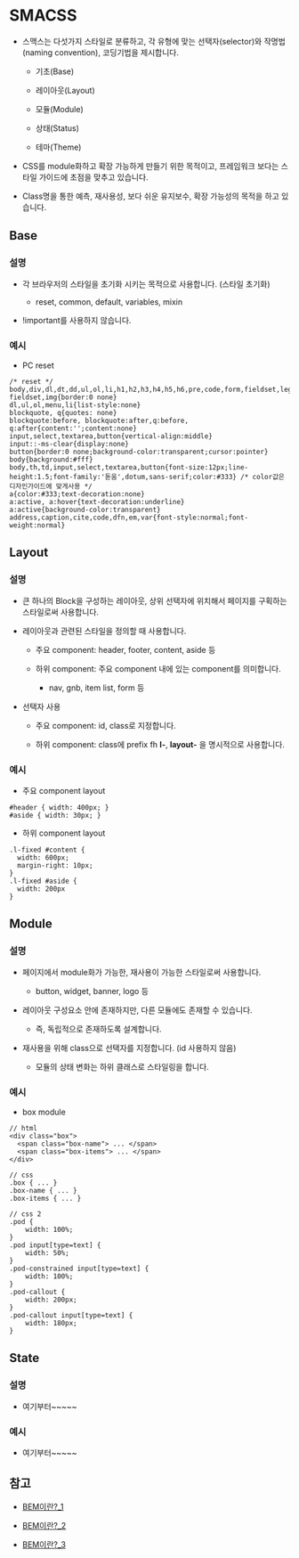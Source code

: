 # SMACSS

- 스맥스는 다섯가지 스타일로 분류하고, 각 유형에 맞는 선택자(selector)와 작명법(naming convention), 코딩기법을 제시합니다.

	- 기초(Base)

	- 레이아웃(Layout)

	- 모듈(Module)

	- 상태(Status)

	- 테마(Theme)

- CSS를 module화하고 확장 가능하게 만들기 위한 목적이고, 프레임워크 보다는 스타일 가이드에 초점을 맞추고 있습니다.

- Class명을 통한 예측, 재사용성, 보다 쉬운 유지보수, 확장 가능성의 목적을 하고 있습니다.

## Base

### 설명

- 각 브라우저의 스타일을 초기화 시키는 목적으로 사용합니다. (스타일 초기화)

	- reset, common, default, variables, mixin 

- !important를 사용하지 않습니다.

### 예시

- PC reset 

```
/* reset */
body,div,dl,dt,dd,ul,ol,li,h1,h2,h3,h4,h5,h6,pre,code,form,fieldset,legend,textarea,p,blockquote,th,td,input,select,button{margin:0;padding:0}
fieldset,img{border:0 none}
dl,ul,ol,menu,li{list-style:none}
blockquote, q{quotes: none}
blockquote:before, blockquote:after,q:before, q:after{content:'';content:none}
input,select,textarea,button{vertical-align:middle}
input::-ms-clear{display:none}
button{border:0 none;background-color:transparent;cursor:pointer}
body{background:#fff}
body,th,td,input,select,textarea,button{font-size:12px;line-height:1.5;font-family:'돋움',dotum,sans-serif;color:#333} /* color값은 디자인가이드에 맞게사용 */
a{color:#333;text-decoration:none}
a:active, a:hover{text-decoration:underline}
a:active{background-color:transparent}
address,caption,cite,code,dfn,em,var{font-style:normal;font-weight:normal}
```

## Layout

### 설명

- 큰 하나의 Block을 구성하는 레이아웃, 상위 선택자에 위치해서 페이지를 구획하는 스타일로써 사용합니다. 

- 레이아웃과 관련된 스타일을 정의할 때 사용합니다.

	- 주요 component: header, footer, content, aside 등

	- 하위 component: 주요 component 내에 있는 component를 의미합니다.

		- nav, gnb, item list, form 등

- 	선택자 사용

	- 주요 component: id, class로 지정합니다.

	- 하위 component: class에 prefix fh **l-**, **layout-** 을 명시적으로 사용합니다.

### 예시

- 주요 component layout

```
#header { width: 400px; }
#aside { width: 30px; }
```

- 하위 component layout

```
.l-fixed #content {
  width: 600px;
  margin-right: 10px;
}
.l-fixed #aside {
  width: 200px
}
```

## Module

### 설명

- 페이지에서 module화가 가능한, 재사용이 가능한 스타일로써 사용합니다.

	- button, widget, banner, logo 등

- 레이아웃 구성요소 안에 존재하지만, 다른 모듈에도 존재할 수 있습니다.

	- 즉, 독립적으로 존재하도록 설계합니다.

- 재사용을 위해 class으로 선택자를 지정합니다. (id 사용하지 않음)

	- 모듈의 상태 변화는 하위 클래스로 스타일링을 합니다.

### 예시

- box module

```
// html
<div class="box">
  <span class="box-name"> ... </span>
  <span class="box-items"> ... </span>
</div>

// css 
.box { ... }
.box-name { ... }
.box-items { ... }

// css 2
.pod {
    width: 100%;
}
.pod input[type=text] {
    width: 50%;
}
.pod-constrained input[type=text] {
    width: 100%;
}
.pod-callout {
    width: 200px;
}
.pod-callout input[type=text] {
    width: 180px;
}
```

## State

### 설명

- 여기부터~~~~~

### 예시

- 여기부터~~~~~

## 참고

- [BEM이란?_1](https://junwoo45.github.io/2019-08-29-BEM/)

- [BEM이란?_2](https://nykim.work/15)

- [BEM이란?_3](https://medium.com/@jinminkim_50502/css-bem-smacss-oocss-9e4d6beb0a38)